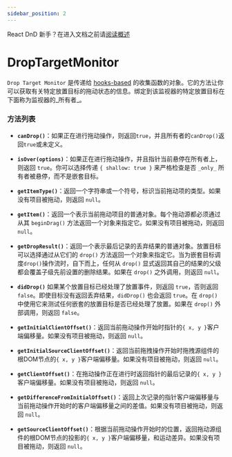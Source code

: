 ```yaml
---
sidebar_position: 2
---
```

React DnD 新手？在进入文档之前请[阅读概述](../quick-start/overview)

# DropTargetMonitor

`Drop Target Monitor` 是传递给 [hooks-based](../hooks-api/useDrop) 的收集函数的对象。它的方法让你可以获取有关特定放置目标的拖动状态的信息。绑定到该监视器的特定放置目标在下面称为监视器的_所有者_。

### 方法列表

- **`canDrop()`**：如果正在进行拖动操作，则返回`true`，并且所有者的`canDrop()`返回`true`或未定义。

- **`isOver(options)`**：如果正在进行拖动操作，并且指针当前悬停在所有者上，则返回 `true`。你可以选择传递 `{ shallow: true }` 来严格检查是否 `_only_` 所有者被悬停，而不是嵌套目标。

- **`getItemType()`**：返回一个字符串或一个符号，标识当前拖动项的类型。如果没有项目被拖动，则返回 `null`。

- **`getItem()`**：返回一个表示当前拖动项目的普通对象。每个拖动源都必须通过从其 `beginDrag()` 方法返回一个对象来指定它。如果没有项目被拖动，则返回 `null`。

- **`getDropResult()`**：返回一个表示最后记录的丢弃结果的普通对象。放置目标可以选择通过从它们的 `drop()` 方法返回一个对象来指定它。当为嵌套目标调度`drop()`操作流时，自下而上，任何从 `drop()` 显式返回其自己的结果的父级都会覆盖子级先前设置的删除结果。如果在 `drop()` 之外调用，则返回 `null`。


- **`didDrop()`** 如果某个放置目标已经处理了放置事件，则返回 `true`，否则返回 `false`。即使目标没有返回丢弃结果，`didDrop()` 也会返回 `true`。在 `drop()` 中使用它来测试任何嵌套的放置目标是否已经处理了放置。如果在 `drop()` 外部调用，则返回 `false`。

- **`getInitialClientOffset()`**：返回当前拖动操作开始时指针的`{ x, y }`客户端偏移量。如果没有项目被拖动，则返回 `null`。

- **`getInitialSourceClientOffset()`**：返回当前拖拽操作开始时拖拽源组件的根DOM节点的`{ x, y }`客户端偏移量。如果没有项目被拖动，则返回 `null`。

- **`getClientOffset()`**：在拖动操作正在进行时返回指针的最后记录的`{ x, y }`客户端偏移量。如果没有项目被拖动，则返回 `null`。

- **`getDifferenceFromInitialOffset()`**：返回上次记录的指针客户端偏移量与当前拖动操作开始时的客户端偏移量之间的差值。如果没有项目被拖动，则返回 `null`。

- **`getSourceClientOffset()`**：根据当前拖动操作开始时的位置，返回拖动源组件的根DOM节点的投影的`{ x, y }`客户端偏移量，和运动差异。如果没有项目被拖动，则返回 `null`。
